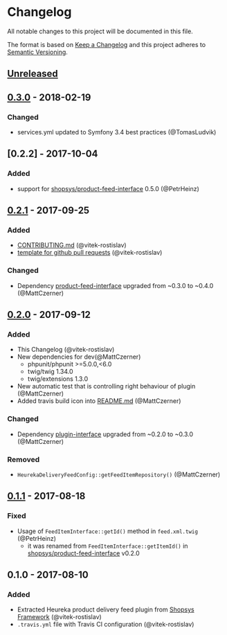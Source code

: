 # Changelog
All notable changes to this project will be documented in this file.

The format is based on [Keep a Changelog](http://keepachangelog.com/en/1.0.0/)
and this project adheres to [Semantic Versioning](http://semver.org/spec/v2.0.0.html).

## [Unreleased]

## [0.3.0] - 2018-02-19
### Changed
- services.yml updated to Symfony 3.4 best practices (@TomasLudvik)

## [0.2.2] - 2017-10-04
### Added
- support for [shopsys/product-feed-interface](shopsys/product-feed-interface) 0.5.0 (@PetrHeinz)

## [0.2.1] - 2017-09-25
### Added
- [CONTRIBUTING.md](CONTRIBUTING.md) (@vitek-rostislav)
- [template for github pull requests](docs/PULL_REQUEST_TEMPLATE.md) (@vitek-rostislav)

### Changed
- Dependency [product-feed-interface](shopsys/product-feed-interface) upgraded from ~0.3.0 to ~0.4.0 (@MattCzerner)

## [0.2.0] - 2017-09-12
### Added
- This Changelog (@vitek-rostislav)
- New dependencies for dev(@MattCzerner)
    - phpunit/phpunit >=5.0.0,<6.0
    - twig/twig 1.34.0
    - twig/extensions 1.3.0
- New automatic test that is controlling right behaviour of plugin (@MattCzerner)
- Added travis build icon into [README.md](README.md) (@MattCzerner)
### Changed
- Dependency [plugin-interface](shopsys/product-feed-interface) upgraded from ~0.2.0 to ~0.3.0 (@MattCzerner)
### Removed
- `HeurekaDeliveryFeedConfig::getFeedItemRepository()` (@MattCzerner)

## [0.1.1] - 2017-08-18
### Fixed
- Usage of `FeedItemInterface::getId()` method in `feed.xml.twig` (@PetrHeinz)
    - it was renamed from `FeedItemInterface::getItemId()` in [shopsys/product-feed-interface](https://github.com/shopsys/product-feed-interface) v0.2.0

## 0.1.0 - 2017-08-10
### Added
- Extracted Heureka product delivery feed plugin from [Shopsys Framework](http://www.shopsys-framework.com/) (@vitek-rostislav)
- `.travis.yml` file with Travis CI configuration (@vitek-rostislav)

[Unreleased]: https://github.com/shopsys/product-feed-heureka-delivery/compare/v0.3.0...HEAD
[0.3.0]: https://github.com/shopsys/product-feed-heureka-delivery/compare/v0.2.2...v0.3.0
[0.2.1]: https://github.com/shopsys/product-feed-heureka-delivery/compare/v0.2.1...v0.2.2
[0.2.1]: https://github.com/shopsys/product-feed-heureka-delivery/compare/v0.2.0...v0.2.1
[0.2.0]: https://github.com/shopsys/product-feed-heureka-delivery/compare/v0.1.1...v0.2.0
[0.1.1]: https://github.com/shopsys/product-feed-heureka-delivery/compare/v0.1.0...v0.1.1

